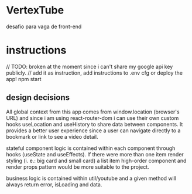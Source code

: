 # VertexTube
desafio para vaga de front-end

# instructions
// TODO: broken at the moment since i can't share my google api key publicly.
// add it as instruction, add instructions to .env cfg or deploy the app!
npm start

## design decisions
All global context from this app comes from window.location (browser's URL) and since i am using react-router-dom i can use their own custom hooks useLocation and useHistory to share data between components. It provides a better user experience since a user can navigate directly to a bookmark or link to see a video detail.

stateful component logic is contained within each component through hooks (useState and useEffects).
If there were more than one item render styling (i. e.: big card and small card) a list item high-order component and render props pattern would be more suitable to the project.

business logic is contained within util/youtube and a given method will always return error, isLoading and data.